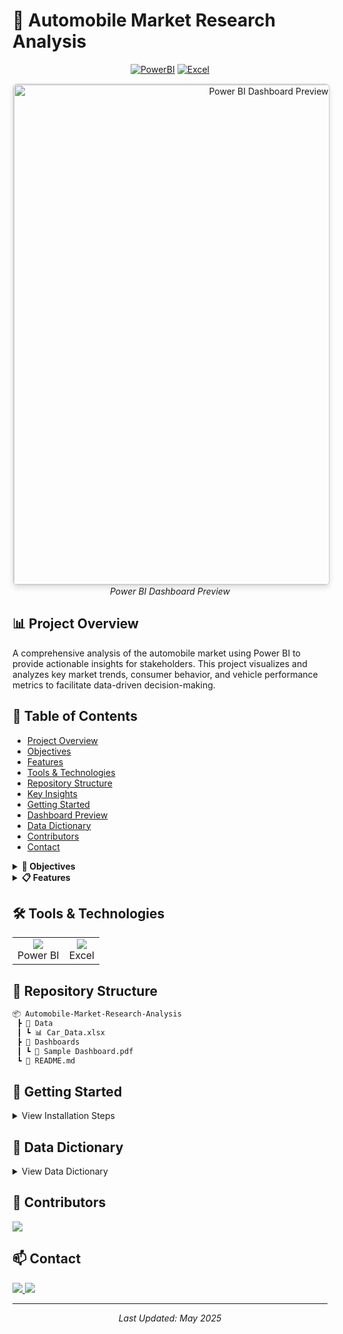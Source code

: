 # 🚗 Automobile Market Research Analysis

<div align="center">
  
[![PowerBI](https://img.shields.io/badge/Power%20BI-F2C811?style=for-the-badge&logo=powerbi&logoColor=black)](https://powerbi.microsoft.com/)
[![Excel](https://img.shields.io/badge/Microsoft_Excel-217346?style=for-the-badge&logo=microsoft-excel&logoColor=white)](https://www.microsoft.com/excel)

</div>

<div align="center">
  <img src="./Dashboards/automobile_dashboard_preview.png" alt="Power BI Dashboard Preview" width="800" style="border: 2px solid #ddd; border-radius: 8px; box-shadow: 0 4px 8px rgba(0,0,0,0.1);">
  <br>
  <em>Power BI Dashboard Preview</em>
</div>

## 📊 Project Overview
A comprehensive analysis of the automobile market using Power BI to provide actionable insights for stakeholders. This project visualizes and analyzes key market trends, consumer behavior, and vehicle performance metrics to facilitate data-driven decision-making.

## 📑 Table of Contents
- [Project Overview](#-project-overview)
- [Objectives](#-objectives)
- [Features](#-features)
- [Tools & Technologies](#️-tools--technologies)
- [Repository Structure](#-repository-structure)
- [Key Insights](#-key-insights)
- [Getting Started](#-getting-started)
- [Dashboard Preview](#-dashboard-preview)
- [Data Dictionary](#-data-dictionary)
- [Contributors](#-contributors)
- [Contact](#-contact)

<details>
<summary><b>🎯 Objectives</b></summary>

- 📈 Analyze automotive sales patterns and market trends
- 👥 Identify customer preferences and buying behaviors
- 🚙 Evaluate vehicle performance metrics across different segments
- 📊 Create interactive dashboards for real-time decision support
</details>

<details>
<summary><b>📋 Features</b></summary>

### Sales Analysis Dashboard
- 📊 Monthly/Yearly sales trends
- 🌍 Regional performance analysis
- 🏢 Brand-wise market share

### Customer Insights
- 👥 Demographic analysis
- 🛒 Purchase behavior patterns
- 💰 Price sensitivity analysis

### Vehicle Performance Metrics
- ⛽ Fuel efficiency comparisons
- 💵 Price range analysis
- ⭐ Popular features analysis
</details>

## 🛠️ Tools & Technologies
<table>
  <tr>
    <td align="center"><img src="https://img.icons8.com/color/48/000000/power-bi.png"/><br>Power BI</td>
    <td align="center"><img src="https://img.icons8.com/color/48/000000/microsoft-excel-2019--v1.png"/><br>Excel</td>
  </tr>
</table>

## 📂 Repository Structure
```bash
📦 Automobile-Market-Research-Analysis
 ┣ 📂 Data
 ┃ ┗ 📊 Car_Data.xlsx
 ┣ 📂 Dashboards
 ┃ ┗ 📑 Sample Dashboard.pdf
 ┗ 📄 README.md
```

## 🚀 Getting Started
<details>
<summary>View Installation Steps</summary>

1. Clone the repository
```bash
git clone https://github.com/yourusername/Automobile-Market-Research-Analysis.git
```
2. Open the Power BI file
3. Refresh data connections if needed
4. Navigate through different dashboard pages
</details>

## 📝 Data Dictionary
<details>
<summary>View Data Dictionary</summary>

| Column Name | Description | Data Type |
|-------------|-------------|-----------|
| Model       | Car model name | Text |
| Year        | Manufacturing year | Number |
| Price       | Vehicle price | Currency |
| Sales       | Units sold | Number |
| Category    | Vehicle category | Text |
</details>

## 👥 Contributors
<a href="https://www.linkedin.com/in/amit-kumar-5221ab312/">
  <img src="https://img.shields.io/badge/-Amit%20Kumar-blue?style=flat-square&logo=Linkedin&logoColor=white"/>
</a>

## 📫 Contact
<p align="left">
  <a href="mailto:amitcloudx@gmail.com">
    <img src="https://img.shields.io/badge/Email-amitcloudx%40gmail.com-red?style=flat-square&logo=gmail"/>
  </a>
  <a href="https://www.linkedin.com/in/amit-kumar-5221ab312/">
    <img src="https://img.shields.io/badge/LinkedIn-Amit%20Kumar-blue?style=flat-square&logo=linkedin"/>
  </a>
</p>

---
<div align="center">
  <i>Last Updated: May 2025</i>
</div>
